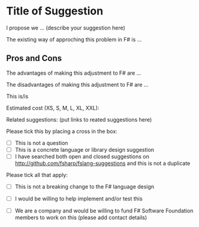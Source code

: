 
# Title of Suggestion

I propose we ... (describe your suggestion here)

The existing way of approching this problem in F# is ...

## Pros and Cons 

The advantages of making this adjustment to F# are ...

The disadvantages of making this adjustment to F# are ...

This is/is

Estimated cost (XS, S, M, L, XL, XXL): 

Related suggestions: (put links to reated suggestions here)

Please tick this by placing a cross in the box:
* [ ] This is not a question
* [ ] This is a concrete language or library design suggestion
* [ ] I have searched both open and closed suggestions on http://github.com/fsharp/fslang-suggestions and this is not a duplicate

Please tick all that apply:
* [ ] This is not a breaking change to the F# language design
* [ ] I would be willing to help implement and/or test this
* [ ] We are a company and would be willing to fund F# Software Foundation members to work on this (please add contact details)


